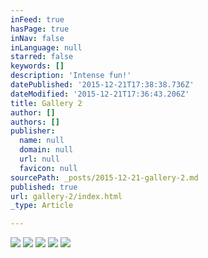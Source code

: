 ```yaml
---
inFeed: true
hasPage: true
inNav: false
inLanguage: null
starred: false
keywords: []
description: 'Intense fun!'
datePublished: '2015-12-21T17:38:38.736Z'
dateModified: '2015-12-21T17:36:43.206Z'
title: Gallery 2
author: []
authors: []
publisher:
  name: null
  domain: null
  url: null
  favicon: null
sourcePath: _posts/2015-12-21-gallery-2.md
published: true
url: gallery-2/index.html
_type: Article

---
```

![](https://the-grid-user-content.s3-us-west-2.amazonaws.com/e43095f9-79e1-408a-b120-8575b859a974.jpg)
![](https://the-grid-user-content.s3-us-west-2.amazonaws.com/f8440ffc-2422-4499-b1c0-761796f8e6f3.jpg)
![](https://the-grid-user-content.s3-us-west-2.amazonaws.com/fe84c831-fcdc-45b0-b66b-ba828914f079.jpg)
![](https://the-grid-user-content.s3-us-west-2.amazonaws.com/39eb4a5e-876e-49b3-b4bc-aed442d77412.jpg)
![](https://the-grid-user-content.s3-us-west-2.amazonaws.com/29da2d40-ffc4-40d6-ae6c-3f239b22011a.jpg)